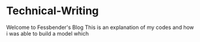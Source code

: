# Technical-Writing
Welcome to Fessbender's Blog
This is an explanation of my codes and how i was able to build a model which 
